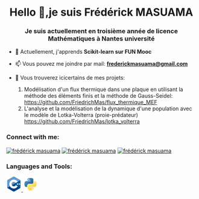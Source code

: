 <h1 align="center">Hello 👋,je suis Frédérick MASUAMA</h1>
<h3 align="center">Je suis actuellement en troisième année de licence Mathématiques à Nantes université</h3>

- 🌱 Actuellement, j'apprends **Scikit-learn sur FUN Mooc**

- 📫 Vous pouvez me joindre par mail: **frederickmasuama@gmail.com**

- 📄 Vous trouverez icicertains de mes projets:
  1. Modélisation d'un flux thermique dans une plaque en utilisant la méthode des éléments finis et la méthode de Gauss-Seidel:
     https://github.com/FriedrichMas/flux_thermique_MEF
  2. L'analyse et la modélisation de la dynamique d'une population avec le modèle de Lotka-Volterra (proie-prédateur)
     https://github.com/FriedrichMas/lotka_volterra 


<h3 align="left">Connect with me:</h3>
<p align="left">
<a href="https://linkedin.com/in/frédérick masuama" target="blank"><img align="center" src="https://raw.githubusercontent.com/rahuldkjain/github-profile-readme-generator/master/src/images/icons/Social/linked-in-alt.svg" alt="frédérick masuama" height="30" width="40" /></a>
<a href="https://fb.com/frédérick masuama" target="blank"><img align="center" src="https://raw.githubusercontent.com/rahuldkjain/github-profile-readme-generator/master/src/images/icons/Social/facebook.svg" alt="frédérick masuama" height="30" width="40" /></a>
<a href="https://instagram.com/frédérick masuama" target="blank"><img align="center" src="https://raw.githubusercontent.com/rahuldkjain/github-profile-readme-generator/master/src/images/icons/Social/instagram.svg" alt="frédérick masuama" height="30" width="40" /></a>
</p>

<h3 align="left">Languages and Tools:</h3>
<p align="left"> <a href="https://www.w3schools.com/cpp/" target="_blank" rel="noreferrer"> <img src="https://raw.githubusercontent.com/devicons/devicon/master/icons/cplusplus/cplusplus-original.svg" alt="cplusplus" width="40" height="40"/> </a> <a href="https://www.python.org" target="_blank" rel="noreferrer"> <img src="https://raw.githubusercontent.com/devicons/devicon/master/icons/python/python-original.svg" alt="python" width="40" height="40"/> </a> </p>
